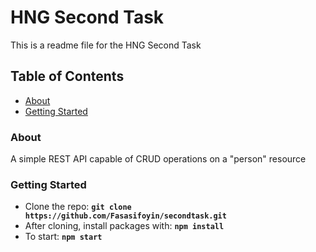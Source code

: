 # HNG Second Task

This is a readme file for the HNG Second Task

## Table of Contents

* [About](#about)
* [Getting Started](#start)

### <a name="about"></a> About
A simple REST API capable of CRUD operations on a "person" resource

### <a name="start"></a> Getting Started
- Clone the repo: **`git clone https://github.com/Fasasifoyin/secondtask.git`**
- After cloning, install packages with: **`npm install`** 
- To start: **`npm start`**
